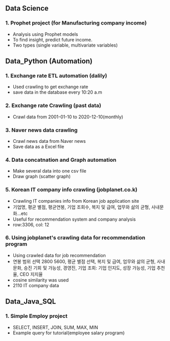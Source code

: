 ## Data Science
### 1. Prophet project (for Manufacturing company income)
* Analysis using Prophet models
* To find insight, predict future income.
* Two types (single variable, multivariate variables)

## Data_Python (Automation)
### 1. Exchange rate ETL automation (dalily)
 * Used crawling to get exchange rate
 * save data in the database every 10:20 a.m
### 2. Exchange rate Crawling (past data)
* Crawl data from 2001-01-10 to 2020-12-10(monthly)
### 3. Naver news data crawling
* Crawl news data from Naver news
* Save data as a Excel file
### 4. Data concatnation and Graph automation
* Make several data into one csv file
* Draw graph (scatter graph)
### 5. Korean IT company info crawling (jobplanet.co.k)
* Crawling IT companies info from Korean job application site
* 기업명, 평균 별점, 평균연봉, 기업 조회수, 복지 및 급여, 업무와 삶의 균형, 사내문화...etc
* Useful for recommendation system and company analysis
* row:3306, col: 12
### 6. Using jobplanet's crawling data for recommendation program
* Using crawled data for job recommendation
* 연봉 범위 선택 2800 5600, 평균 별점 선택, 복지 및 급여, 업무와 삶의 균형, 사내문화, 승진 기회 및 가능성, 경영진, 기업 조회: 기업 인지도, 성장 가능성, 기업 추천율, CEO 지지율
* cosine similarity was used
* 2110 IT company data
## Data_Java_SQL
### 1. Simple Employ project
* SELECT, INSERT, JOIN, SUM, MAX, MIN
* Example query for tutorial(employee salary program)
